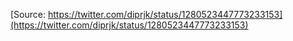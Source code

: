 [Source: https://twitter.com/diprjk/status/1280523447773233153](https://twitter.com/diprjk/status/1280523447773233153)